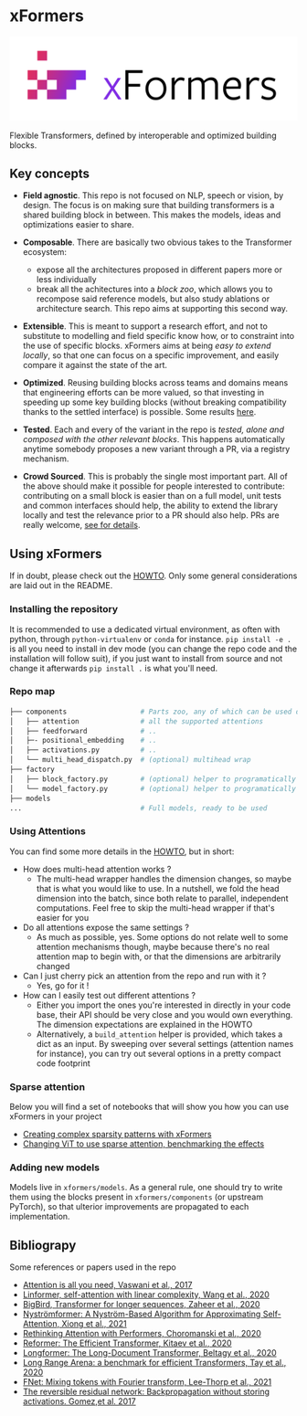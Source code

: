 # xFormers

![xFormers Logo](./docs/assets/logo.png)

Flexible Transformers, defined by interoperable and optimized building blocks.

## Key concepts

- **Field agnostic**. This repo is not focused on NLP, speech or vision, by design. The focus is on making sure that building transformers is a shared building block in between. This makes the models, ideas and optimizations easier to share.

- **Composable**. There are basically two obvious takes to the Transformer ecosystem:
  - expose all the architectures proposed in different papers more or less individually
  - break all the achitectures into a _block zoo_, which allows you to recompose said reference models, but also study ablations or architecture search. This repo aims at supporting this second way.

- **Extensible**. This is meant to support a research effort, and not to substitute to modelling and field specific know how, or to constraint into the use of specific blocks. xFormers aims at being _easy to extend locally_, so that one can focus on a specific improvement, and easily compare it against the state of the art.

- **Optimized**. Reusing building blocks across teams and domains means that engineering efforts can be more valued, so that investing in speeding up some key building blocks (without breaking compatibility thanks to the settled interface) is possible. Some results [here](BENCHMARKS.md).

- **Tested**. Each and every of the variant in the repo is _tested, alone and composed with the other relevant blocks_. This happens automatically anytime somebody proposes a new variant through a PR, via a registry mechanism.

- **Crowd Sourced**. This is probably the single most important part. All of the above should make it possible for people interested to contribute: contributing on a small block is easier than on a full model, unit tests and common interfaces should help, the ability to extend the library locally and test the relevance prior to a PR should also help. PRs are really welcome, [see for details](CONTRIBUTING.md).

## Using xFormers

If in doubt, please check out the [HOWTO](HOWTO.md). Only some general considerations are laid out in the README.

### Installing the repository

It is recommended to use a dedicated virtual environment, as often with python, through `python-virtualenv` or `conda` for instance.
`pip install -e .` is all you need to install in dev mode (you can change the repo code and the installation will follow suit), if you just want to install from source and not change it afterwards `pip install .` is what you'll need.

### Repo map

```bash
├── components                  # Parts zoo, any of which can be used directly
│   ├── attention               # all the supported attentions
│   ├── feedforward             # ..
│   ├─- positional_embedding    # ..
│   ├── activations.py          # ..
│   └── multi_head_dispatch.py  # (optional) multihead wrap
├── factory
│   ├── block_factory.py        # (optional) helper to programatically generate layers
│   └── model_factory.py        # (optional) helper to programatically generate models
├── models
...                             # Full models, ready to be used
```

### Using Attentions

You can find some more details in the [HOWTO](HOWTO.md), but in short:

- How does multi-head attention works ?
  - The multi-head wrapper handles the dimension changes, so maybe that is what you would like to use. In a nutshell, we fold the head dimension into the batch, since both relate to parallel, independent computations. Feel free to skip the multi-head wrapper if that's easier for you
- Do all attentions expose the same settings ?
  - As much as possible, yes. Some options do not relate well to some attention mechanisms though, maybe because there's no real attention map to begin with, or that the dimensions are arbitrarily changed
- Can I just cherry pick an attention from the repo and run with it ?
  - Yes, go for it !
- How can I easily test out different attentions ?
  - Either you import the ones you're interested in directly in your code base, their API should be very close and you would own everything. The dimension expectations are explained in the HOWTO
  - Alternatively, a `build_attention` helper is provided, which takes a dict as an input. By sweeping over several settings (attention names for instance), you can try out several options in a pretty compact code footprint

### Sparse attention

Below you will find a set of notebooks that will show you how you can use xFormers in your project

- [Creating complex sparsity patterns with xFormers](docs/source/2d_attention_patterns.ipynb)
- [Changing ViT to use sparse attention, benchmarking the effects](docs/source/vision_transformers.ipynb)

### Adding new models

Models live in `xformers/models`. As a general rule, one should try to write them using the blocks present in `xformers/components` (or upstream PyTorch), so that ulterior improvements are propagated to each implementation.


## Bibliograpy

Some references or papers used in the repo

- [Attention is all you need, Vaswani et al., 2017](https://papers.nips.cc/paper/2017/file/3f5ee243547dee91fbd053c1c4a845aa-Paper.pdf)
- [Linformer, self-attention with linear complexity, Wang et al., 2020](https://arxiv.org/pdf/2006.04768.pdf)
- [BigBird, Transformer for longer sequences, Zaheer et al., 2020](https://papers.nips.cc/paper/2020/file/c8512d142a2d849725f31a9a7a361ab9-Paper.pdf)
- [Nyströmformer: A Nyström-Based Algorithm for Approximating Self-Attention, Xiong et al., 2021](https://arxiv.org/abs/2102.03902)
- [Rethinking Attention with Performers, Choromanski et al., 2020](https://arxiv.org/abs/2009.14794v1)
- [Reformer: The Efficient Transformer, Kitaev et al., 2020](https://arxiv.org/abs/2001.04451)
- [Longformer: The Long-Document Transformer, Beltagy et al., 2020](https://arxiv.org/pdf/2004.05150.pdf)
- [Long Range Arena: a benchmark for efficient Transformers, Tay et al., 2020](https://arxiv.org/abs/2011.04006)
- [FNet: Mixing tokens with Fourier transform, Lee-Thorp et al., 2021](https://arxiv.org/pdf/2105.03824v1.pdf)
- [The reversible residual network: Backpropagation without storing activations. Gomez,et al. 2017](https://arxiv.org/abs/1707.04585)
